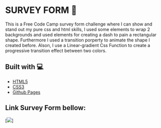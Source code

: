 # SURVEY FORM 📰

This is a Free Code Camp survey form challenge where I can show and stand out my pure css and html skills, I used some elements to wrap 2 backgrounds and used elements for creating a dash to pain
a rectangular shape. Furthermore I used  a transition porperty to animate the shape I created before. Alson, I  use a Linear-gradient Css Function to  create a progressive transition effect between
two colors. 


## Built with 💻
- [HTML5](https://developer.mozilla.org/es/docs/HTML/HTML5)
- [CSS3](https://developer.mozilla.org/es/docs/Web/CSS/CSS3)
- [Github Pages](https://pages.github.com/)


## Link Survey Form bellow: 
[<img src="https://img.icons8.com/external-smashingstocks-hand-drawn-black-smashing-stocks/99/000000/external-click-music-and-multimedia-smashingstocks-hand-drawn-black-smashing-stocks.png" />]

